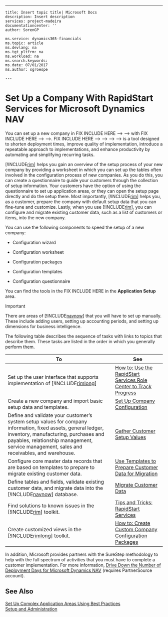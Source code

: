 ---
    title: Insert topic title| Microsoft Docs
    description: Insert description
    services: project-madeira
    documentationcenter: ''
    author: SorenGP

    ms.service: dynamics365-financials
    ms.topic: article
    ms.devlang: na
    ms.tgt_pltfrm: na
    ms.workload: na
    ms.search.keywords:
    ms.date: 07/01/2017
    ms.author: sgroespe

    ---
# Set Up a Company With RapidStart Services for Microsoft Dynamics NAV
You can set up a new company in FIX INCLUDE HERE<!--FIX INCLUDE HERE<!--FIX INCLUDE HERE<!--[!INCLUDE[navnow](../ApplicationDesign/includes/navnow_md.md)] --> --> --> with FIX INCLUDE HERE<!--FIX INCLUDE HERE<!--FIX INCLUDE HERE<!--[!INCLUDE[rimlong](../SetupAndAdministration/includes/rimlong_md.md)] --> --> -->. FIX INCLUDE HERE<!--FIX INCLUDE HERE<!--FIX INCLUDE HERE<!--FIX INCLUDE HERE<!--FIX INCLUDE HERE<!--[!INCLUDE[rim](../Roles/includes/rim_md.md)] --> --> --> --> --> is a tool designed to shorten deployment times, improve quality of implementation, introduce a repeatable approach to implementations, and enhance productivity by automating and simplifying recurring tasks.  
  
 [!INCLUDE[rim](../Roles/includes/rim_md.md)] helps you gain an overview of the setup process of your new company by providing a worksheet in which you can set up the tables often involved in the configuration process of new companies. As you do this, you can create a questionnaire to guide your customers through the collection of setup information. Your customers have the option of using the questionnaire to set up application areas, or they can open the setup page directly and do the setup there. Most importantly, [!INCLUDE[rim](../Roles/includes/rim_md.md)] helps you, as a customer, prepare the company with default setup data that you can fine-tune and customize. Lastly, when you use [!INCLUDE[rim](../Roles/includes/rim_md.md)], you can configure and migrate existing customer data, such as a list of customers or items, into the new company.  
  
 You can use the following components to speed the setup of a new company:  
  
-   Configuration wizard  
  
-   Configuration worksheet  
  
-   Configuration packages  
  
-   Configuration templates  
  
-   Configuration questionnaire  
  
 You can find the tools in the FIX INCLUDE HERE<!--[!INCLUDE[rtc](../BusinessFunctionality/IntegratingWithMicrosoftDynamicsCRM/includes/rtc_md.md)] --> in the **Application Setup** area.  
  
> [!IMPORTANT]  
>  There are areas of [!INCLUDE[navnow](../ApplicationDesign/includes/navnow_md.md)] that you will have to set up manually. These include adding users, setting up accounting periods, and setting up dimensions for business intelligence.  
  
 The following table describes the sequence of tasks with links to topics that describe them. These tasks are listed in the order in which you generally perform them.  
  
|**To**|**See**|  
|------------|-------------|  
|Set up the user interface that supports implementation of [!INCLUDE[rimlong](../SetupAndAdministration/includes/rimlong_md.md)]|[How to: Use the RapidStart Services Role Center to Track Progress](../SetupAndAdministration/how-to-use-the-rapidstart-services-role-center-to-track-progress.md)|  
|Create a new company and import basic setup data and templates.|[Set Up Company Configuration](../SetupAndAdministration/set-up-company-configuration.md)|  
|Define and validate your customer’s system setup values for company information, fixed assets, general ledger, inventory, manufacturing, purchases and payables, relationship management, service management, sales and receivables, and warehouse.|[Gather Customer Setup Values](../SetupAndAdministration/gather-customer-setup-values.md)|  
|Configure core master data records that are based on templates to prepare to migrate existing customer data.|[Use Templates to Prepare Customer Data for Migration](../SetupAndAdministration/use-templates-to-prepare-customer-data-for-migration.md)|  
|Define tables and fields, validate existing customer data, and migrate data into the [!INCLUDE[navnow](../ApplicationDesign/includes/navnow_md.md)] database.|[Migrate Customer Data](../SetupAndAdministration/migrate-customer-data.md)|  
|Find solutions to known issues in the [!INCLUDE[rim](../Roles/includes/rim_md.md)] toolkit.|[Tips and Tricks: RapidStart Services](../SetupAndAdministration/tips-and-tricks-rapidstart-services.md)|  
|Create customized views in the [!INCLUDE[rimlong](../SetupAndAdministration/includes/rimlong_md.md)] toolkit.|[How to: Create Custom Company Configuration Packages](../SetupAndAdministration/how-to-create-custom-company-configuration-packages.md)|  
  
 In addition, Microsoft provides partners with the SureStep methodology to help with the full spectrum of activities that you must have to complete a customer implementation. For more information, [Drive Down the Number of Deployment Days for Microsoft Dynamics NAV](http://go.microsoft.com/fwlink/?LinkId=255256) \(requires PartnerSource account\).  
  
## See Also  
 [Set Up Complex Application Areas Using Best Practices](../SetupAndAdministration/set-up-complex-application-areas-using-best-practices.md)   
 [Setup and Administration](../SetupAndAdministration/setup-and-administration.md)
